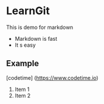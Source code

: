 # LearnGit
This is demo for markdown

* Markdown is fast
* It s easy

## Example
[codetime] (https://www.codetime.io)

1. Item 1
2. Item 2